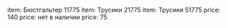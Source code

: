 item: Бюстгальтер 11775
item: Трусики 21775
item: Трусики 51775
price: 140
price: нет в наличии
price: 75